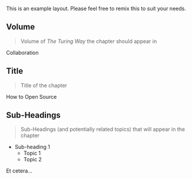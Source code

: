 This is an example layout.
Please feel free to remix this to suit your needs.

## Volume

> Volume of _The Turing Way_ the chapter should appear in

Collaboration

## Title

> Title of the chapter

How to Open Source

## Sub-Headings

> Sub-Headings (and potentially related topics) that will appear in the chapter

* Sub-heading 1
  * Topic 1
  * Topic 2

Et cetera...
